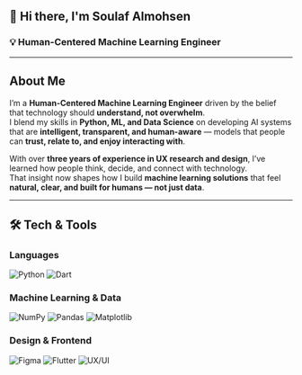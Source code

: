 ## 👋 Hi there, I'm Soulaf Almohsen

### 💡 Human-Centered Machine Learning Engineer


---

## About Me

I’m a **Human-Centered Machine Learning Engineer** driven by the belief that technology should **understand, not overwhelm**.  
I blend my skills in **Python, ML, and Data Science** on developing AI systems that are **intelligent, transparent, and human-aware** — models that people can **trust, relate to, and enjoy interacting with**.  

With over **three years of experience in UX research and design**, I’ve learned how people think, decide, and connect with technology.  
That insight now shapes how I build **machine learning solutions** that feel **natural, clear, and built for humans — not just data**.


---

## 🛠️ Tech & Tools

###  Languages
![Python](https://img.shields.io/badge/Python-3776AB?style=for-the-badge&logo=python&logoColor=white)
![Dart](https://img.shields.io/badge/Dart-0175C2?style=for-the-badge&logo=dart&logoColor=white)

###  Machine Learning & Data
![NumPy](https://img.shields.io/badge/NumPy-013243?style=for-the-badge&logo=numpy&logoColor=white)
![Pandas](https://img.shields.io/badge/Pandas-150458?style=for-the-badge&logo=pandas&logoColor=white)
![Matplotlib](https://img.shields.io/badge/Matplotlib-11557C?style=for-the-badge&logo=matplotlib&logoColor=white)

###  Design & Frontend
![Figma](https://img.shields.io/badge/Figma-F24E1E?style=for-the-badge&logo=figma&logoColor=white)
![Flutter](https://img.shields.io/badge/Flutter-02569B?style=for-the-badge&logo=flutter&logoColor=white)
![UX/UI](https://img.shields.io/badge/UX%2FUI-000000?style=for-the-badge&logo=adobe&logoColor=white)
